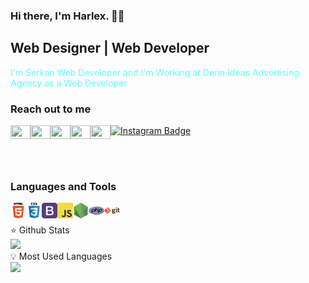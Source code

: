 ### Hi there, I'm Harlex. 🖤🤍

## Web Designer | Web Developer

<font color="#5efffa">I'm Serkan Web Developer and I'm Working at Derin Ideas Advertising Agency as a Web Developer</font>


### Reach out to me

[<img height="22" width="32" src="https://unpkg.com/simple-icons@v7/icons/discord.svg" align="left"  />][discord]
[<img height="22" width="32" src="https://unpkg.com/simple-icons@v7/icons/twitch.svg" align="left" />][twitch]
[<img height="22" width="32" src="https://unpkg.com/simple-icons@v7/icons/youtube.svg" align="left" />][youtube]
[![Instagram Badge](https://img.shields.io/badge/-Instagram-C13584?style=flat-quare&labelColor=C13584&logo=instagram&logoColor=white&link=link)](link)
[<img height="22" width="32" src="https://unpkg.com/simple-icons@v7/icons/reddit.svg" align="left" />][reddit]
[<img height="22" width="32" src="https://unpkg.com/simple-icons@v7/icons/spotify.svg" align="left" />][spotify]


<br />
<br />

### Languages and Tools
<img src="https://raw.githubusercontent.com/github/explore/80688e429a7d4ef2fca1e82350fe8e3517d3494d/topics/html/html.png" width="25" height="25" align="left" >
<img src="https://raw.githubusercontent.com/github/explore/80688e429a7d4ef2fca1e82350fe8e3517d3494d/topics/css/css.png" width="25" height="25" align="left" >
<img src="https://raw.githubusercontent.com/github/explore/80688e429a7d4ef2fca1e82350fe8e3517d3494d/topics/bootstrap/bootstrap.png" width="25" height="25" align="left" >
<img src="https://raw.githubusercontent.com/github/explore/80688e429a7d4ef2fca1e82350fe8e3517d3494d/topics/javascript/javascript.png" width="25" height="25" align="left" >
<img src="https://raw.githubusercontent.com/github/explore/80688e429a7d4ef2fca1e82350fe8e3517d3494d/topics/nodejs/nodejs.png" width="25" height="25" align="left" >
<img src="https://raw.githubusercontent.com/github/explore/80688e429a7d4ef2fca1e82350fe8e3517d3494d/topics/php/php.png" width="25" height="25" align="left" >
<img src="https://raw.githubusercontent.com/github/explore/80688e429a7d4ef2fca1e82350fe8e3517d3494d/topics/git/git.png" width="25" height="25" align="left" >

<br />
<br />

<detalis>
<summary>⭐ Github Stats</summary>
<img src="https://github-readme-stats.vercel.app/api?username=Harlexq&theme=radical" >
</detalis>


<detalis>
<summary>💡 Most Used Languages</summary>
<img src="https://github-readme-stats.vercel.app/api/top-langs/?username=anuraghazra&layout=compact" >
</detalis>

[discord]: https://discord.gg/UycrMVPz6j
[twitch]: https://www.twitch.tv/harlexq
[youtube]: https://www.youtube.com/channel/UC-TSZQn3kug40WRZF4jnDGg
[instagram]: https://www.instagram.com/harlex0/
[reddit]: https://www.reddit.com/user/Harlexq
[spotify]: https://open.spotify.com/playlist/4CI736CK2941kjaY6rSe5L?si=5a61429d39e54d42
